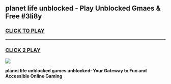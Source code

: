 
## planet life unblocked - Play Unblocked Gmaes & Free #3li8y
<h3>
<a href="https://news.freeplayer.one?title=planet_life_unblocked&ref=03M">CLICK TO PLAY</a></h3>
<hr>

<h3>
<a href="https://news.freeplayer.one?title=planet_life_unblocked&ref=03M">CLICK 2 PLAY</a>
  
</h3>

<a href="https://news.freeplayer.one?title=planet_life_unblocked&ref=03M"><img src="https://clearcache.store/games.png"></a>


**planet life unblocked games unblocked: Your Gateway to Fun and Accessible Online Gaming**
